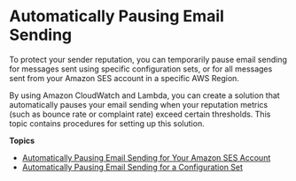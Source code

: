 # Automatically Pausing Email Sending<a name="monitoring-sender-reputation-pausing"></a>

To protect your sender reputation, you can temporarily pause email sending for messages sent using specific configuration sets, or for all messages sent from your Amazon SES account in a specific AWS Region\.

By using Amazon CloudWatch and Lambda, you can create a solution that automatically pauses your email sending when your reputation metrics \(such as bounce rate or complaint rate\) exceed certain thresholds\. This topic contains procedures for setting up this solution\.

**Topics**
+ [Automatically Pausing Email Sending for Your Amazon SES Account](monitoring-sender-reputation-pausing-account.md)
+ [Automatically Pausing Email Sending for a Configuration Set](monitoring-sender-reputation-pausing-configuration-set.md)